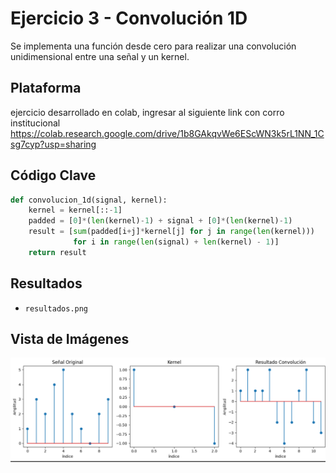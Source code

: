 # Ejercicio 3 - Convolución 1D

Se implementa una función desde cero para realizar una convolución unidimensional entre una señal y un kernel.

## Plataforma
ejercicio desarrollado en colab, ingresar al siguiente link con corro institucional
https://colab.research.google.com/drive/1b8GAkqvWe6EScWN3k5rL1NN_1Csg7cyp?usp=sharing

## Código Clave

```python
def convolucion_1d(signal, kernel):
    kernel = kernel[::-1]
    padded = [0]*(len(kernel)-1) + signal + [0]*(len(kernel)-1)
    result = [sum(padded[i+j]*kernel[j] for j in range(len(kernel))) 
              for i in range(len(signal) + len(kernel) - 1)]
    return result
```

## Resultados

- `resultados.png`

## Vista de Imágenes

![alt text](resultados/image.png)
